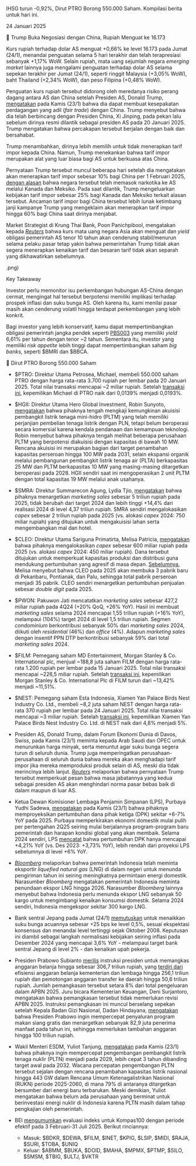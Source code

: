 IHSG turun -0,92%, Dirut PTRO Borong 550.000 Saham. Kompilasi berita untuk hari ini.

24 Januari 2025

🦅 Trump Buka Negosiasi dengan China, Rupiah Menguat ke 16.173

Kurs rupiah terhadap dolar AS menguat +0,66% ke level 16.173 pada Jumat (24/1), menandai penguatan selama 5 hari terakhir dan telah terapresiasi sebanyak +1,17% WoW. Selain rupiah, mata uang sejumlah negara _emerging market_ lainnya juga mengalami penguatan terhadap dolar AS selama sepekan terakhir per Jumat (24/1), seperti ringgit Malaysia (+3,05% WoW), baht Thailand (+2,34% WoW), dan peso Filipina (+0,48% WoW).

Penguatan kurs rupiah tersebut didorong oleh meredanya risiko perang dagang antara AS dan China setelah Presiden AS, Donald Trump, [mengatakan](https://www.reuters.com/world/us/trump-says-he-could-reach-trade-deal-with-china-calls-talk-with-xi-friendly-2025-01-24/) pada Kamis (23/1) bahwa dia dapat membuat kesepakatan perdagangan yang adil (_fair trade_) dengan China. Trump menyebut bahwa dia telah berbincang dengan Presiden China, Xi Jinping, pada pekan lalu sebelum dirinya resmi dilantik sebagai presiden AS pada 20 Januari 2025. Trump mengatakan bahwa percakapan tersebut berjalan dengan baik dan bersahabat.

Trump menambahkan, dirinya lebih memilih untuk tidak menerapkan tarif impor kepada China. Namun, Trump menekankan bahwa tarif impor merupakan alat yang luar biasa bagi AS untuk berkuasa atas China.

Pernyataan Trump tersebut muncul beberapa hari setelah dia mengatakan akan menerapkan tarif impor sebesar 10% bagi China per 1 Februari 2025, [dengan alasan](https://snips.stockbit.com/snips-terbaru/bbca-fy24-laba-bersih-127-yoy-sesuai-ekspektasi#:~:text=Presiden%20AS%2C%C2%A0,lebih%20lanjut.) bahwa negara tersebut telah memasok narkotika ke AS melalui Kanada dan Meksiko. Pada saat dilantik, Trump mengeluarkan kebijakan tarif impor sebesar 25% bagi Kanada dan Meksiko terkait alasan tersebut. Ancaman tarif impor bagi China tersebut lebih lunak ketimbang janji kampanye Trump yang mengeklaim akan menerapkan tarif impor hingga 60% bagi China saat dirinya menjabat.

Market Strategist di Krung Thai Bank, Poon Panichpibool, mengatakan kepada _[Reuters](https://www.reuters.com/markets/asia-fx-bears-retreat-after-less-aggressive-start-trumps-tariff-plans-2025-01-23/)_ bahwa kurs mata uang negara Asia akan menguat dan _yield_ obligasi pemerintah AS tenor 10 tahun akan cenderung stabil/menurun selama pelaku pasar tetap yakin bahwa pemerintahan Trump tidak akan segera menerapkan kenaikan tarif dan besaran tarif tidak akan separah yang dikhawatirkan sebelumnya.

.png)

Key Takeaway

Investor perlu memonitor isu perkembangan hubungan AS-China dengan cermat, mengingat hal tersebut berpotensi memiliki implikasi terhadap prospek inflasi dan suku bunga AS. Oleh karena itu, kami menilai pasar masih akan cenderung volatil hingga terdapat perkembangan yang lebih konkrit.

Bagi investor yang lebih konservatif, kamu dapat mempertimbangkan obligasi pemerintah jangka pendek seperti [PBS003](https://stockbit.com/symbol/PBS003) yang memiliki _yield_ 6,61% per tahun dengan tenor ~2 tahun. Sementara itu, investor yang memiliki _risk appetite_ lebih tinggi dapat mempertimbangkan saham _big banks,_ seperti $BMRI dan $BBCA.

🛒 Dirut PTRO Borong 550.000 Saham

- $PTRO: Direktur Utama Petrosea, Michael, membeli 550.000 saham PTRO dengan harga rata-rata 3.700 rupiah per lembar pada 20 Januari 2025. Total nilai transaksi mencapai ~2 miliar rupiah. Setelah [transaksi ini](https://www.idx.co.id/StaticData/NewsAndAnnouncement/ANNOUNCEMENTSTOCK/From_EREP/202501/83ce323d2e_d141be2fca.pdf), kepemilikan Michael di PTRO naik dari 0,0139% menjadi 0,0193%.
- $HGII: Direktur Utama Hero Global Investment, Robin Sunyoto, [mengatakan](https://market.bisnis.com/read/20250124/192/1834569/hero-global-investment-hgii-buka-peluang-akuisisi-pltmh-baru) bahwa pihaknya tengah mengkaji kemungkinan akuisisi pembangkit listrik tenaga mini-hidro (PLTM) yang telah memiliki perjanjian pembelian tenaga listrik dengan PLN, tetapi belum beroperasi secara komersial karena kendala pendanaan dan kemampuan teknologi. Robin menyebut bahwa pihaknya tengah melihat beberapa perusahaan PLTM yang berpotensi diakuisisi dengan kapasitas di bawah 10 MW. Rencana akuisisi ini merupakan bagian dari target penambahan kapasitas perseroan hingga 100 MW pada 2031, selain ekspansi organik melalui pembangunan pembangkit listrik tenaga air (PLTA) berkapasitas 25 MW dan PLTM berkapasitas 10 MW yang masing-masing ditargetkan beroperasi pada 2028. HGII sendiri saat ini mengoperasikan 2 unit PLTM dengan total kapasitas 19 MW melalui anak usahanya.
- $SMRA: Direktur Summarecon Agung, Lydia Tjio, [mengatakan](https://epaper.kontan.co.id/mobile/harian/2025/01/24) bahwa pihaknya menargetkan _marketing sales_ sebesar 5 triliun rupiah pada 2025, tidak berubah dari target 2024 dan lebih tinggi +14,4% dari realisasi 2024 di level 4,37 triliun rupiah. SMRA sendiri mengalokasikan _capex_ sebesar 2 triliun rupiah pada 2025 (vs. alokasi _capex_ 2024: 750 miliar rupiah) yang ditujukan untuk mengakuisisi lahan serta mengembangkan mal dan hotel.
- $CLEO: Direktur Utama Sariguna Primatirta, Melisa Patricia, [mengatakan](https://industri.kontan.co.id/news/sariguna-primatirta-cleo-siapkan-capex-rp-600-miliar-untuk-ekspansi-di-2025) bahwa pihaknya mengalokasikan _capex_ sebesar 600 miliar rupiah pada 2025 (vs. alokasi _capex_ 2024: 450 miliar rupiah). Dana tersebut ditujukan untuk memperkuat kapasitas produksi dan distribusi guna mendukung pertumbuhan yang agresif di masa depan. [Sebelumnya](https://snips.stockbit.com/snips-terbaru/-akra-guidance-2025-dan-jual-lahan-ke-antm#:~:text=%24CLEO%3A%20Direktur%20Utama,7.000%20mitra%20distribusi.), Melisa menyebut bahwa CLEO pada 2025 akan membuka 3 pabrik baru di Pekanbaru, Pontianak, dan Palu, sehingga total pabrik perseroan menjadi 35 pabrik. CLEO sendiri menargetkan pertumbuhan penjualan sebesar _double digit_ pada 2025.
- $PWON: Pakuwon Jati mencatatkan _marketing sales_ sebesar 427,2 miliar rupiah pada 4Q24 (+20% QoQ, +26% YoY). Hasil ini membuat _marketing sales_ selama 2024 mencapai 1,55 triliun rupiah (+16% YoY), melampaui (104%) target 2024 di level 1,5 triliun rupiah. Segmen _condominium_ berkontribusi sebanyak 50% dari _marketing sales_ 2024, diikuti oleh _residential_ (46%) dan _office_ (4%). Adapun _marketing sales_ dengan insentif PPN DTP berkontribusi sebanyak 59% dari total _marketing sales_ 2024.
- $FILM: Pemegang saham MD Entertainment, Morgan Stanley & Co. International plc, menjual ~188,8 juta saham FILM dengan harga rata-rata 1.200 rupiah per lembar pada 15 Januari 2025. Total nilai transaksi mencapai ~226,5 miliar rupiah. Setelah [transaksi ini](https://www.idx.co.id/StaticData/NewsAndAnnouncement/ANNOUNCEMENTSTOCK/From_EREP/202501/1e73b70fec_de0b6a20b3.pdf), kepemilikan Morgan Stanley & Co. International Plc di FILM turun dari ~13,42% menjadi ~11,51%.
- $NEST: Pemegang saham Esta Indonesia, Xiamen Yan Palace Birds Nest Industry Co. Ltd., membeli ~8,2 juta saham NEST dengan harga rata-rata 370 rupiah per lembar pada 24 Januari 2025. Total nilai transaksi mencapai ~3 miliar rupiah. Setelah [transaksi ini](https://www.idx.co.id/StaticData/NewsAndAnnouncement/ANNOUNCEMENTSTOCK/From_EREP/202501/08da61533a_55770a4d1d.pdf), kepemilikan Xiamen Yan Palace Birds Nest Industry Co. Ltd. di NEST naik dari 4,8% menjadi 5%.

- Presiden AS, Donald Trump, dalam Forum Ekonomi Dunia di Davos, Swiss, pada Kamis (23/1) meminta kepada Arab Saudi dan OPEC untuk menurunkan harga minyak, serta menuntut agar suku bunga segera turun di seluruh dunia. Trump juga memperingatkan perusahaan-perusahaan di seluruh dunia bahwa mereka akan menghadapi tarif impor jika mereka memproduksi produk selain di AS, meski dia tidak merincinya lebih lanjut. _[Reuters](https://www.reuters.com/world/trump-remotely-address-business-political-leaders-davos-forum-topics-unclear-2025-01-23/)_ melaporkan bahwa pernyataan Trump tersebut memperkuat pesan bahwa masa jabatannya yang kedua sebagai presiden AS akan menghindari norma pasar bebas baik di dalam maupun di luar AS.
- Ketua Dewan Komisioner Lembaga Penjamin Simpanan (LPS), Purbaya Yudhi Sadewa, [mengatakan](https://www.antaranews.com/berita/4604514/lps-memproyeksikan-dpk-tumbuh-di-kisaran-6-7-persen-tahun-ini) pada Kamis (23/1) bahwa pihaknya memproyeksikan pertumbuhan dana pihak ketiga (DPK) sekitar +6-7% YoY pada 2025. Purbaya memperkirakan ekonomi domestik mulai pulih per pertengahan 2Q25 seiring mulai berjalannya program-program baru pemerintah dan harapan kondisi global yang akan membaik. Selama 2024 sendiri, LPS [mencatat](https://www.metrotvnews.com/read/b1oCV296-pertumbuhan-tabungan-di-bank-bakal-berkurang-gegara-pelemahan-daya-beli) bahwa pertumbuhan DPK hanya mencapai +4,21% YoY (vs. Des 2023: +3,73% YoY), lebih rendah dari proyeksi LPS sebelumnya di level +6% YoY.
- _[Bloomberg](https://www.bloomberg.com/news/articles/2025-01-23/indonesia-seeks-to-delay-some-lng-exports-to-meet-domestic-needs)_ melaporkan bahwa pemerintah Indonesia telah meminta eksportir _liquefied natural gas_ (LNG) di dalam negeri untuk menunda pengiriman tahun ini seiring meningkatnya permintaan energi domestik. Narasumber _Bloomberg_ mengatakan pemerintah Indonesia meminta penundaan ekspor LNG hingga 2026. Narasumber _Bloomberg_ lainnya menyebut bahwa Indonesia perlu menunda ekspor LNG sebanyak 50 kargo untuk mengimbangi kenaikan konsumsi domestik. Selama 2024 sendiri, Indonesia mengekspor sekitar 300 kargo LNG.
- Bank sentral Jepang pada Jumat (24/1) [memutuskan](https://www.reuters.com/markets/asia/boj-likely-raise-rates-highest-17-years-signal-more-hikes-2025-01-23/) untuk menaikkan suku bunga acuannya sebesar +25 bps ke level 0,5%, sesuai ekspektasi konsensus dan menandai level tertinggi sejak Oktober 2008. Keputusan ini diambil sebagai langkah normalisasi kebijakan seiring inflasi pada Desember 2024 yang mencapai 3,6% YoY - melampaui target bank sentral Jepang di level 2% - dan kenaikan upah pekerja.
- Presiden Prabowo Subianto [merilis](https://www.reuters.com/markets/asia/indonesia-plans-spending-cuts-worth-1884-bln-finance-ministry-says-2025-01-23/) instruksi presiden untuk memangkas anggaran belanja hingga sebesar 306,7 triliun rupiah, yang [terdiri dari](https://epaper.kontan.co.id/mobile/harian/2025/01/24) efisiensi anggaran belanja kementerian dan lembaga hingga 256,1 triliun rupiah dan pemotongan anggaran transfer ke daerah hingga 50,6 triliun rupiah. Jumlah pemangkasan tersebut setara 8% dari total pengeluaran dalam APBN 2025. Juru bicara Kementerian Keuangan, Deni Surjantoro, mengatakan bahwa pemangkasan tersebut tidak memerlukan revisi APBN 2025. Instruksi pemangkasan ini muncul berselang sepekan setelah Kepala Badan Gizi Nasional, Dadan Hindayana, [mengatakan](https://snips.stockbit.com/snips-terbaru/rencana-akuisisi-towrdata-bbtnbank-victoria-syariah#:~:text=Kepala%20Badan%20Gizi,juta%20penerima.) bahwa Presiden Prabowo ingin mempercepat penyaluran program makan siang gratis dan menargetkan sebanyak 82,9 juta penerima manfaat pada tahun ini, sehingga memerlukan tambahan anggaran hingga 100 triliun rupiah.
- Wakil Menteri ESDM, Yuliot Tanjung, [mengatakan](https://tirto.id/pemerintah-percepat-pengembangan-pembangkit-nuklir-ke-2029-g7HM) pada Kamis (23/1) bahwa pihaknya ingin mempercepat pengembangan pembangkit listrik tenaga nuklir (PLTN) menjadi pada 2029, lebih cepat 3 tahun dibanding target awal pada 2032. Wacana percepatan pengembangan PLTN tersebut sejalan dengan rencana penambahan kapasitas listrik nasional hingga 443 GW dalam Rencana Umum Ketenagalistrikan Nasional (RUKN) periode 2025-2060, di mana 79% di antaranya ditargetkan bersumber dari energi baru terbarukan. Meski demikian, Yuliot mengatakan bahwa belum ada perusahaan yang berminat untuk berinvestasi energi nuklir di Indonesia karena PLTN masih dalam tahap pengkajian oleh pemerintah.
- BEI [mengumumkan](https://www.idx.co.id/StaticData/NewsAndAnnouncement/ANNOUNCEMENTSTOCK/Exchange/No.%20Peng-00012_BEI.POP_01-2025-ID.zip) evaluasi indeks untuk Kompas100 dengan periode efektif pada 3 Februari-31 Juli 2025. Berikut rinciannya:
  - Masuk: $BDKR, $DEWA, $FILM, $INET, $KPIG, $LSIP, $MIDI, $RAJA, $SURI, $TOBA, $UNIQ
  - Keluar: $ABMM, $BUKA, $DOID, $MAHA, $MPMX, $PTMP, $SILO, $SMSM, $TBIG, $ULTJ, $VKTR
